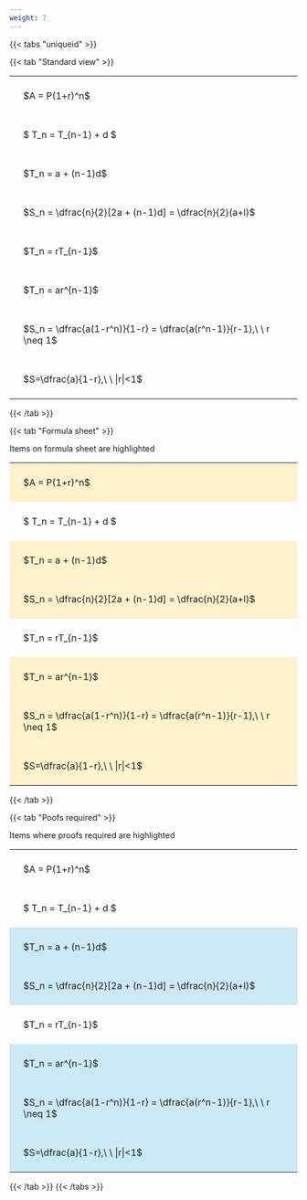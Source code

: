 ```yaml
---
weight: 7
---
```


{{< tabs "uniqueid" >}}

{{< tab "Standard view" >}}

<style type="text/css">
#T_a2fe8 th.col_heading {
  text-align: left;
  font-size: 1em;
}
#T_a2fe8 td {
  text-align: left;
  font-size: 1em;
  padding: 1.5em;
}
</style>
<table id="T_a2fe8">
  <thead>
  </thead>
  <tbody>
    <tr>
      <td id="T_a2fe8_row0_col0" class="data row0 col0" >$A = P(1+r)^n$</td>
    </tr>
    <tr>
      <td id="T_a2fe8_row1_col0" class="data row1 col0" >$ T_n = T_{n-1} + d $</td>
    </tr>
    <tr>
      <td id="T_a2fe8_row2_col0" class="data row2 col0" >$T_n = a + (n-1)d$</td>
    </tr>
    <tr>
      <td id="T_a2fe8_row3_col0" class="data row3 col0" >$S_n = \dfrac{n}{2}[2a + (n-1)d] = \dfrac{n}{2}(a+l)$</td>
    </tr>
    <tr>
      <td id="T_a2fe8_row4_col0" class="data row4 col0" >$T_n = rT_{n-1}$</td>
    </tr>
    <tr>
      <td id="T_a2fe8_row5_col0" class="data row5 col0" >$T_n = ar^{n-1}$</td>
    </tr>
    <tr>
      <td id="T_a2fe8_row6_col0" class="data row6 col0" >$S_n = \dfrac{a(1-r^n)}{1-r} = \dfrac{a(r^n-1)}{r-1},\ \  r \neq 1$</td>
    </tr>
    <tr>
      <td id="T_a2fe8_row7_col0" class="data row7 col0" >$S=\dfrac{a}{1-r},\ \ |r|<1$</td>
    </tr>
  </tbody>
</table>
{{< /tab >}}

{{< tab "Formula sheet" >}}

Items on formula sheet are highlighted 
<br>
<style type="text/css">
#T_3eeb6 th.col_heading {
  text-align: left;
  font-size: 1em;
}
#T_3eeb6 td {
  text-align: left;
  font-size: 1em;
  padding: 1.5em;
}
#T_3eeb6_row0_col0, #T_3eeb6_row2_col0, #T_3eeb6_row3_col0, #T_3eeb6_row5_col0, #T_3eeb6_row6_col0, #T_3eeb6_row7_col0 {
  background-color: rgba(255,194,10, 0.2);
}
#T_3eeb6_row1_col0, #T_3eeb6_row4_col0 {
  background-color: rgba(0,0,0,0);
}
</style>
<table id="T_3eeb6">
  <thead>
  </thead>
  <tbody>
    <tr>
      <td id="T_3eeb6_row0_col0" class="data row0 col0" >$A = P(1+r)^n$</td>
    </tr>
    <tr>
      <td id="T_3eeb6_row1_col0" class="data row1 col0" >$ T_n = T_{n-1} + d $</td>
    </tr>
    <tr>
      <td id="T_3eeb6_row2_col0" class="data row2 col0" >$T_n = a + (n-1)d$</td>
    </tr>
    <tr>
      <td id="T_3eeb6_row3_col0" class="data row3 col0" >$S_n = \dfrac{n}{2}[2a + (n-1)d] = \dfrac{n}{2}(a+l)$</td>
    </tr>
    <tr>
      <td id="T_3eeb6_row4_col0" class="data row4 col0" >$T_n = rT_{n-1}$</td>
    </tr>
    <tr>
      <td id="T_3eeb6_row5_col0" class="data row5 col0" >$T_n = ar^{n-1}$</td>
    </tr>
    <tr>
      <td id="T_3eeb6_row6_col0" class="data row6 col0" >$S_n = \dfrac{a(1-r^n)}{1-r} = \dfrac{a(r^n-1)}{r-1},\ \  r \neq 1$</td>
    </tr>
    <tr>
      <td id="T_3eeb6_row7_col0" class="data row7 col0" >$S=\dfrac{a}{1-r},\ \ |r|<1$</td>
    </tr>
  </tbody>
</table>
{{< /tab >}}

{{< tab "Poofs required" >}}

Items where proofs required are highlighted 
<br>
<style type="text/css">
#T_6abf9 th.col_heading {
  text-align: left;
  font-size: 1em;
}
#T_6abf9 td {
  text-align: left;
  font-size: 1em;
  padding: 1.5em;
}
#T_6abf9_row0_col0, #T_6abf9_row1_col0, #T_6abf9_row4_col0 {
  background-color: rgba(0,0,0,0);
}
#T_6abf9_row2_col0, #T_6abf9_row3_col0, #T_6abf9_row5_col0, #T_6abf9_row6_col0, #T_6abf9_row7_col0 {
  background-color: rgba(0,150,200, 0.2);
}
</style>
<table id="T_6abf9">
  <thead>
  </thead>
  <tbody>
    <tr>
      <td id="T_6abf9_row0_col0" class="data row0 col0" >$A = P(1+r)^n$</td>
    </tr>
    <tr>
      <td id="T_6abf9_row1_col0" class="data row1 col0" >$ T_n = T_{n-1} + d $</td>
    </tr>
    <tr>
      <td id="T_6abf9_row2_col0" class="data row2 col0" >$T_n = a + (n-1)d$</td>
    </tr>
    <tr>
      <td id="T_6abf9_row3_col0" class="data row3 col0" >$S_n = \dfrac{n}{2}[2a + (n-1)d] = \dfrac{n}{2}(a+l)$</td>
    </tr>
    <tr>
      <td id="T_6abf9_row4_col0" class="data row4 col0" >$T_n = rT_{n-1}$</td>
    </tr>
    <tr>
      <td id="T_6abf9_row5_col0" class="data row5 col0" >$T_n = ar^{n-1}$</td>
    </tr>
    <tr>
      <td id="T_6abf9_row6_col0" class="data row6 col0" >$S_n = \dfrac{a(1-r^n)}{1-r} = \dfrac{a(r^n-1)}{r-1},\ \  r \neq 1$</td>
    </tr>
    <tr>
      <td id="T_6abf9_row7_col0" class="data row7 col0" >$S=\dfrac{a}{1-r},\ \ |r|<1$</td>
    </tr>
  </tbody>
</table>
{{< /tab >}}
{{< /tabs >}}